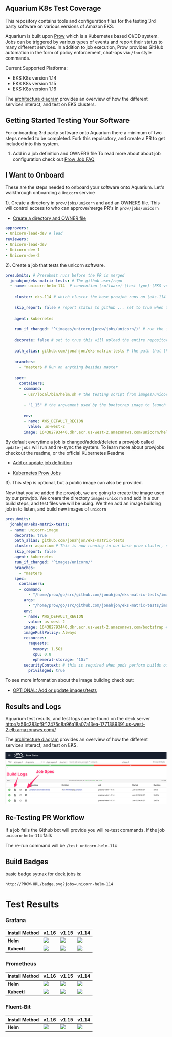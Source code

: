 ## Aquarium K8s Test Coverage

This repository contains tools and configuration files for the testing 3rd party software on various versions of Amazon EKS. 


Aquarium is built upon [Prow](https://github.com/kubernetes/test-infra/tree/master/prow) which is a Kubernetes based CI/CD system. Jobs can be triggered by various types of events and report their status to many different services. In addition to job execution, Prow provides GitHub automation in the form of policy enforcement, chat-ops via `/foo` style commands.


Current Supported Platforms:
- EKS K8s version 1.14
- EKS K8s version 1.15
- EKS K8s version 1.16

The [architecture diagram](static/architecture.png) provides an overview of how the different services interact, and test on EKS clusters.


## Getting Started Testing Your Software 

For onboarding 3rd party software onto Aquarium there a minimum of two steps needed to be completed. Fork this repoisotory, and create a PR to get included into this system.

1. Add in a job definition and OWNERS file To read more about about job configuration check out [Prow Job FAQ](/prow/jobs/README.md#adding-or-updating-jobs)

## I Want to Onboard

These are the steps needed to onboard your software onto Aquarium. Let's walkthrough onboarding a ``` Unicorn ``` service

1).  Create a directory in ``` prow/jobs/unicorn ``` and add an OWNERS file. This will control access to who can approve/merge PR's in ``` prow/jobs/unicorn ```


- [Create a directory and OWNER file](/prow/jobs/README.md#adding-or-updating-jobs)

```yaml
approvers:
- Unicorn-lead-dev # lead
reviewers:
- Unicorn-lead-dev
- Unicorn-dev-1
- Unicorn-dev-2
```

2). Create a job that tests the unicorn software. 

```yaml
presubmits: # Presubmit runs before the PR is merged
  jonahjon/eks-matrix-tests: # The github user/repo
  - name: unicorn-helm-114  # convention (software)-(test type)-(EKS verssion)

    cluster: eks-114 # which cluster the base prowjob runs on (eks-114|eks-115|eks-116|prow)

    skip_report: false # report status to github ... set to true when trying new tests

    agent: kubernetes 

    run_if_changed: "^(images/unicorn/|prow/jobs/unicorn/)" # run the job if files in images/unicorn or prow/jobs/unicorn change

    decorate: false # set to true this will upload the entire repository PR hash into the container image. Useful when building images

    path_alias: github.com/jonahjon/eks-matrix-tests # the path that the repository will be cloned to if decorate:true is set

    branches:
      - ^master$ # Run on anything besides master

    spec:
      containers:
      - command:
        - usr/local/bin/helm.sh # the testing script from images/unicorn/helm.sh

        - "1_15" # the arguement used by the bootstrap image to launch additional components into

        env:
        - name: AWS_DEFAULT_REGION
          value: us-west-2
        image: 164382793440.dkr.ecr.us-west-2.amazonaws.com/unicorn/helm # the image used for testing, from images/unicorn

```
By default everytime a job is changed/added/deleted a prowjob called ```update-jobs``` will run and re-sync the system. To learn more about prowjobs checkout the readme, or the official Kubernetes Readme

- [Add or update job definition](/prow/jobs/README.md#adding-or-updating-jobs)

- [Kubernetes Prow Jobs](https://github.com/kubernetes/test-infra/blob/master/prow/jobs.md)


3). This step is optional, but a public image can also be provided.

Now that you've added the prowjob, we are going to create the image used by our prowjob. We creare the directory ```images/unicorn``` and add in a our build steps, and test files we will be using. We then add an image building job in to listen, and build new images of ```unicorn```

```yaml
presubmits:
  jonahjon/eks-matrix-tests: 
  - name: unicorn-image
    decorate: true
    path_alias: github.com/jonahjon/eks-matrix-tests
    cluster: aquarium # This is now running in our base prow cluster, not a testing cluster. 
    skip_report: false
    agent: kubernetes
    run_if_changed: '^images/unicorn/'
    branches:
      - ^master$
    spec:
      containers:
      - command:
          - "/home/prow/go/src/github.com/jonahjon/eks-matrix-tests/images/publish-image.sh" #We are using the publish-image.sh script which requires a makefile in your images folder. This can be changed.
        args:
          - "/home/prow/go/src/github.com/jonahjon/eks-matrix-tests/images/grafana" # We provide the publish-image.sh the location in which we want it to run the Makefile for, which handles the build/push
        env:
        - name: AWS_DEFAULT_REGION
          value: us-west-2
        image: 164382793440.dkr.ecr.us-west-2.amazonaws.com/bootstrap # Our base debain stretch image has Docker, Docker IN Docker, awscli, and access to all clusters
        imagePullPolicy: Always
        resources:
          requests:
            memory: 1.5Gi
            cpu: 0.8
            ephemeral-storage: "1Gi"
        securityContext: # this is required when pods perform builds of images
          privileged: true
```

To see more information about the image building check out:

- [OPTIONAL: Add or update images/tests](/images/README.md#adding-or-updating-tests)


## Results and Logs

Aquarium test results, and test logs can be found on the deck server http://a56c283cf9f12475c8a96a18a07a13ea-1771389391.us-west-2.elb.amazonaws.com//

The [architecture diagram](static/architecture.png) provides an overview of how the different services interact, and test on EKS.

![](static/prow_navigation.png)


## Re-Testing PR Workflow

If a job fails the Github bot will provide you will re-test commands. If the job ```unicorn-helm-114``` fails

The re-run command will be ```/test unicorn-helm-114```


## Build Badges

basic badge sytnax for deck jobs is:

	http://PROW-URL/badge.svg?jobs=unicorn-helm-114


# Test Results


### Grafana

| Install Method | v1.16 | v1.15 | v1.14 | 
| ----------- | ----------- | ----------- | -----------
| **Helm** | [![](http://a56c283cf9f12475c8a96a18a07a13ea-1771389391.us-west-2.elb.amazonaws.com//badge.svg?jobs=periodic-grafana-helm-1-1.16)](http://a56c283cf9f12475c8a96a18a07a13ea-1771389391.us-west-2.elb.amazonaws.com//badge.svg?jobs=periodic-grafana-helm-1-1.16) | [![](http://a56c283cf9f12475c8a96a18a07a13ea-1771389391.us-west-2.elb.amazonaws.com//badge.svg?jobs=periodic-grafana-helm-1-1.15)](http://a56c283cf9f12475c8a96a18a07a13ea-1771389391.us-west-2.elb.amazonaws.com//badge.svg?jobs=periodic-grafana-helm-1-1.15) | [![](http://a56c283cf9f12475c8a96a18a07a13ea-1771389391.us-west-2.elb.amazonaws.com//badge.svg?jobs=periodic-grafana-helm-1-1.14)](http://a56c283cf9f12475c8a96a18a07a13ea-1771389391.us-west-2.elb.amazonaws.com//badge.svg?jobs=periodic-grafana-helm-1-1.14)
| **Kubectl** | [![](http://a56c283cf9f12475c8a96a18a07a13ea-1771389391.us-west-2.elb.amazonaws.com//badge.svg?jobs=periodic-grafana-kubectl-1-1.16)](http://a56c283cf9f12475c8a96a18a07a13ea-1771389391.us-west-2.elb.amazonaws.com//badge.svg?jobs=periodic-grafana-kubectl-1-1.16) | [![](http://a56c283cf9f12475c8a96a18a07a13ea-1771389391.us-west-2.elb.amazonaws.com//badge.svg?jobs=periodic-grafana-kubectl-1-1.15)](http://a56c283cf9f12475c8a96a18a07a13ea-1771389391.us-west-2.elb.amazonaws.com//badge.svg?jobs=periodic-grafana-kubectl-1-1.15) | [![](http://a56c283cf9f12475c8a96a18a07a13ea-1771389391.us-west-2.elb.amazonaws.com//badge.svg?jobs=periodic-grafana-kubectl-1-1.14)](http://a56c283cf9f12475c8a96a18a07a13ea-1771389391.us-west-2.elb.amazonaws.com//badge.svg?jobs=periodic-grafana-kubectl-1-1.14)


### Prometheus

| Install Method | v1.16 | v1.15 | v1.14 | 
| ----------- | ----------- | ----------- | -----------
| **Helm** | [![](http://a56c283cf9f12475c8a96a18a07a13ea-1771389391.us-west-2.elb.amazonaws.com//badge.svg?jobs=prometheus-helm-1-1.16)](http://a56c283cf9f12475c8a96a18a07a13ea-1771389391.us-west-2.elb.amazonaws.com//badge.svg?jobs=prometheus-helm-1-1.16) | [![](http://a56c283cf9f12475c8a96a18a07a13ea-1771389391.us-west-2.elb.amazonaws.com//badge.svg?jobs=prometheus-helm-1-1.15)](http://a56c283cf9f12475c8a96a18a07a13ea-1771389391.us-west-2.elb.amazonaws.com//badge.svg?jobs=prometheus-helm-1-1.15) | [![](http://a56c283cf9f12475c8a96a18a07a13ea-1771389391.us-west-2.elb.amazonaws.com//badge.svg?jobs=prometheus-helm-1-1.14)](http://a56c283cf9f12475c8a96a18a07a13ea-1771389391.us-west-2.elb.amazonaws.com//badge.svg?jobs=prometheus-helm-1-1.14)
| **Kubectl** | [![](http://a56c283cf9f12475c8a96a18a07a13ea-1771389391.us-west-2.elb.amazonaws.com//badge.svg?jobs=prometheus-kubectl-1-1.16)](http://a56c283cf9f12475c8a96a18a07a13ea-1771389391.us-west-2.elb.amazonaws.com//badge.svg?jobs=prometheus-kubectl-1-1.16) | [![](http://a56c283cf9f12475c8a96a18a07a13ea-1771389391.us-west-2.elb.amazonaws.com//badge.svg?jobs=prometheus-kubectl-1-1.15)](http://a56c283cf9f12475c8a96a18a07a13ea-1771389391.us-west-2.elb.amazonaws.com//badge.svg?jobs=prometheus-kubectl-1-1.15) | [![](http://a56c283cf9f12475c8a96a18a07a13ea-1771389391.us-west-2.elb.amazonaws.com//badge.svg?jobs=prometheus-kubectl-1-1.14)](http://a56c283cf9f12475c8a96a18a07a13ea-1771389391.us-west-2.elb.amazonaws.com//badge.svg?jobs=prometheus-kubectl-1-1.14)

### Fluent-Bit

| Install Method | v1.16 | v1.15 | v1.14 | 
| ----------- | ----------- | ----------- | -----------
| **Helm** | [![](http://a56c283cf9f12475c8a96a18a07a13ea-1771389391.us-west-2.elb.amazonaws.com//badge.svg?jobs=periodic-fluent-bit-helm-1-1.16)](http://a56c283cf9f12475c8a96a18a07a13ea-1771389391.us-west-2.elb.amazonaws.com//badge.svg?jobs=periodic-fluent-bit-helm-1-1.16) | [![](http://a56c283cf9f12475c8a96a18a07a13ea-1771389391.us-west-2.elb.amazonaws.com//badge.svg?jobs=periodic-fluent-bit-helm-1-1.15)](http://a56c283cf9f12475c8a96a18a07a13ea-1771389391.us-west-2.elb.amazonaws.com//badge.svg?jobs=periodic-fluent-bit-helm-1-1.15) | [![](http://a56c283cf9f12475c8a96a18a07a13ea-1771389391.us-west-2.elb.amazonaws.com//badge.svg?jobs=periodic-fluent-bit-helm-1-1.14)](http://a56c283cf9f12475c8a96a18a07a13ea-1771389391.us-west-2.elb.amazonaws.com//badge.svg?jobs=periodic-fluent-bit-helm-1-1.14)